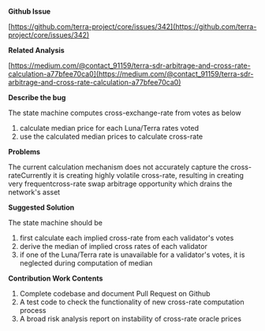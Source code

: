 **Github Issue**

[https://github.com/terra-project/core/issues/342](https://github.com/terra-project/core/issues/342)

**Related Analysis**

[https://medium.com/@contact_91159/terra-sdr-arbitrage-and-cross-rate-calculation-a77bfee70ca0](https://medium.com/@contact_91159/terra-sdr-arbitrage-and-cross-rate-calculation-a77bfee70ca0)

**Describe the bug**

The state machine computes cross-exchange-rate from votes as below

1. calculate median price for each Luna/Terra rates voted
2. use the calculated median prices to calculate cross-rate

**Problems**

The current calculation mechanism does not accurately capture the cross-rateCurrently it is creating highly volatile cross-rate, resulting in creating very frequentcross-rate swap arbitrage opportunity which drains the network's asset

**Suggested Solution**

The state machine should be

1. first calculate each implied cross-rate from each validator's votes
2. derive the median of implied cross rates of each validator
3. if one of the Luna/Terra rate is unavailable for a validator's votes, it is neglected during computation of median

**Contribution Work Contents**

1. Complete codebase and document Pull Request on Github
2. A test code to check the functionality of new cross-rate computation process
3. A broad risk analysis report on instability of cross-rate oracle prices
